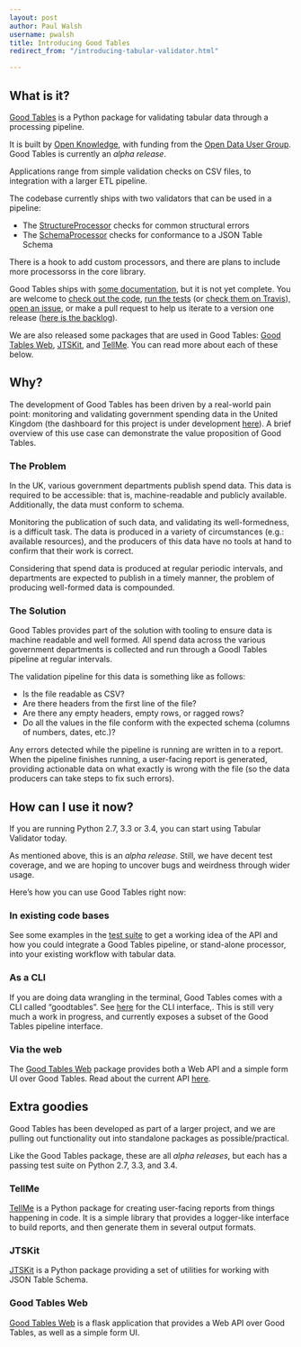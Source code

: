 ```yaml
---
layout: post
author: Paul Walsh
username: pwalsh
title: Introducing Good Tables
redirect_from: "/introducing-tabular-validator.html"

---
```


## What is it?

[Good Tables](https://github.com/okfn/goodtables) is a Python package for validating tabular data through a processing pipeline.

It is built by [Open Knowledge](https://okfn.org), with funding from the [Open Data User Group](https://www.gov.uk/government/groups/open-data-user-group). Good Tables is currently an *alpha release*.

Applications range from simple validation checks on CSV files, to integration with a larger ETL pipeline.

The codebase currently ships with two validators that can be used in a pipeline:

* The [StructureProcessor](https://github.com/okfn/goodtables/blob/master/goodtables/processors/structure.py) checks for common structural errors
* The [SchemaProcessor](https://github.com/okfn/tabular-validator/blob/master/goodtables/processors/schema.py) checks for conformance to a JSON Table Schema

There is a hook to add custom processors, and there are plans to include more processorss in the core library.

Good Tables ships with [some documentation](http://goodtables.readthedocs.org/en/latest/), but it is not yet complete. You are welcome to [check out the code](https://github.com/okfn/goodtables), [run the tests](https://github.com/okfn/goodtables/blob/master/test.sh) (or [check them on Travis](https://travis-ci.org/okfn/goodtables)), [open an issue](https://github.com/okfn/goodtables/issues), or make a pull request to help us iterate to a version one release ([here is the backlog](https://github.com/okfn/goodtables/milestones/Backlog)).

We are also released some packages that are used in Good Tables: [Good Tables Web](https://github.com/okfn/goodtables-web), [JTSKit](https://github.com/okfn/jtskit-py), and [TellMe](https://github.com/okfn/tellme). You can read more about each of these below.

## Why?

The development of Good Tables has been driven by a real-world pain point: monitoring and validating government spending data in the United Kingdom (the dashboard for this project is under development [here](https://github.com/okfn/spend-publishing-dashboard)). A brief overview of this use case can demonstrate the value proposition of Good Tables.

### The Problem

In the UK, various government departments publish spend data. This data is required to be accessible: that is, machine-readable and publicly available. Additionally, the data must conform to schema.

Monitoring the publication of such data, and validating its well-formedness, is a difficult task. The data is produced in a variety of circumstances (e.g.: available resources), and the producers of this data have no tools at hand to confirm that their work is correct.

Considering that spend data is produced at regular periodic intervals, and departments are expected to publish in a timely manner, the problem of producing well-formed data is compounded.

### The Solution

Good Tables provides part of the solution with tooling to ensure data is machine readable and well formed. All spend data across the various government departments is collected and run through a Goodl Tables pipeline at regular intervals.

The validation pipeline for this data is something like as follows:

* Is the file readable as CSV?
* Are there headers from the first line of the file?
* Are there any empty headers, empty rows, or ragged rows?
* Do all the values in the file conform with the expected schema (columns of numbers, dates, etc.)?

Any errors detected while the pipeline is running are written in to a report. When the pipeline finishes running, a user-facing report is generated, providing actionable data on what exactly is wrong with the file (so the data producers can take steps to fix such errors).

## How can I use it now?

If you are running Python 2.7, 3.3 or 3.4, you can start using Tabular Validator today.

As mentioned above, this is an *alpha release*. Still, we have decent test coverage, and we are hoping to uncover bugs and weirdness through wider usage.

Here’s how you can use Good Tables right now:

### In existing code bases
See some examples in the [test suite](https://github.com/okfn/goodtables/tree/master/tests) to get a working idea of the API and how you could integrate a Good Tables pipeline, or stand-alone processor, into your existing workflow with tabular data.

### As a CLI
If you are doing data wrangling in the terminal, Good Tables comes with a CLI called “goodtables”. See [here](https://github.com/okfn/goodtables/blob/master/goodtables/cli/main.py) for the CLI interface,. This is still very much a work in progress, and currently exposes a subset of the Good Tables pipeline interface.

### Via the web
The [Good Tables Web](https://github.com/okfn/goodtables-web) package provides both a Web API and a simple form UI over Good Tables. Read about the current API [here](https://github.com/okfn/goodtables-web/blob/master/README.md).

## Extra goodies

Good Tables has been developed as part of a larger project, and we are pulling out functionality out into standalone packages as possible/practical.

Like the Good Tables package, these are all *alpha releases*, but each has a passing test suite on Python 2.7, 3.3, and 3.4.

### TellMe

[TellMe](https://github.com/okfn/tellme) is a Python package for creating user-facing reports from things happening in code. It is a simple library that provides a logger-like interface to build reports, and then generate them in several output formats.

### JTSKit

[JTSKit](https://github.com/okfn/jtskit-py) is a Python package providing a set of utilities for working with JSON Table Schema.

### Good Tables Web

[Good Tables Web](https://github.com/okfn/goodtables-web) is a flask application that provides a Web API over Good Tables, as well as a simple form UI.
